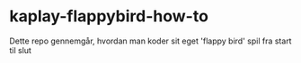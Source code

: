 # kaplay-flappybird-how-to
Dette repo gennemgår, hvordan man koder sit eget 'flappy bird' spil fra start til slut
